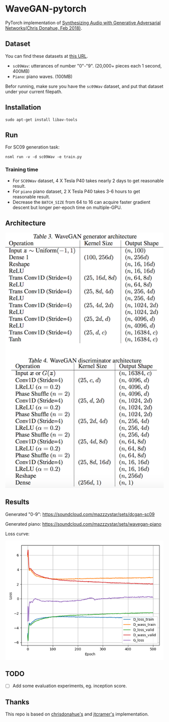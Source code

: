 # WaveGAN-pytorch
PyTorch implementation of [Synthesizing Audio with Generative Adversarial Networks(Chris Donahue, Feb 2018)](https://arxiv.org/abs/1802.04208).

## Dataset
You can find these datasets at [this URL](https://github.com/chrisdonahue/wavegan#build-datasets).
* `sc09Wav`: utterances of number "0"-"9". (20,000+ pieces each 1 second, 400MB)
* `Piano`: piano waves. (100MB)

Befor running, make sure you have the `sc09Wav` dataset, and put that dataset under your current filepath.

## Installation
```
sudo apt-get install libav-tools
```

## Run
For SC09 generation task:
```
nsml run -v -d sc09Wav -e train.py
```

### Training time
* For `SC09Wav` dataset, 4 X Tesla P40 takes nearly 2 days to get reasonable result.
* For `piano` piano dataset, 2 X Tesla P40 takes 3-6 hours to get reasonable result.
* Decrease the `BATCH_SIZE` from 64 to 16 can acquire faster gradient descent but longer per-epoch time on multiple-GPU.

## Architecture
![](imgs/archi.png)

## Results
Generated "0-9": https://soundcloud.com/mazzzystar/sets/dcgan-sc09

Generated piano: https://soundcloud.com/mazzzystar/sets/wavegan-piano

Loss curve:

![](imgs/loss_curve.png)

## TODO
* [ ] Add some evaluation experiments, eg. inception score.

## Thanks
This repo is based on [chrisdonahue's](https://github.com/chrisdonahue/wavegan) and [jtcramer's](https://github.com/jtcramer/wavegan) implementation.

